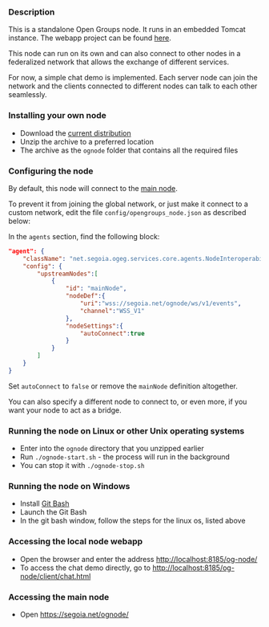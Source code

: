 ### Description

This is a standalone Open Groups node. It runs in an embedded Tomcat instance.
The webapp project can be found [here](https://github.com/acionescu/og-node).

This node can run on its own and can also connect to other nodes in a federalized network that allows the exchange of different services.

For now, a simple chat demo is implemented. Each server node can join the network and the clients connected to different nodes can talk to each other seamlessly.

### Installing your own node

* Download the [current distribution](https://github.com/acionescu/og-node-standalone/raw/main/dist/ognode-dist.zip)
* Unzip the archive to a preferred location
* The archive as the `ognode` folder that contains all the required files

### Configuring the node

By default, this node will connect to the [main node](https://segoia.net/ognode).

To prevent it from joining the global network, or just make it connect to a custom network, edit the file `config/opengroups_node.json` as described below:

In the `agents` section, find the following block:

```json
"agent": {
	"className": "net.segoia.ogeg.services.core.agents.NodeInteroperabilityAgent",
	"config": {
		"upstreamNodes":[
			{
				"id": "mainNode",
				"nodeDef":{
					"uri":"wss://segoia.net/ognode/ws/v1/events",
					"channel":"WSS_V1"
				},
				"nodeSettings":{
					"autoConnect":true
				}
			}
		]
	}
}

```

Set `autoConnect` to `false` or remove the `mainNode` definition altogether.

You can also specify a different node to connect to, or even more, if you want your node to act as a bridge.


### Running the node on Linux or other Unix operating systems

* Enter into the `ognode` directory that you unzipped earlier
* Run `./ognode-start.sh` - the process will run in the background
* You can stop it with `./ognode-stop.sh`

### Running the node on Windows

* Install [Git Bash](https://www.stanleyulili.com/git/how-to-install-git-bash-on-windows/)
* Launch the Git Bash
* In the git bash window, follow the steps for the linux os, listed above


### Accessing the local node webapp

* Open the browser and enter the address <http://localhost:8185/og-node/>
* To access the chat demo directly, go to <http://localhost:8185/og-node/client/chat.html>

### Accessing the main node

* Open <https://segoia.net/ognode/>


